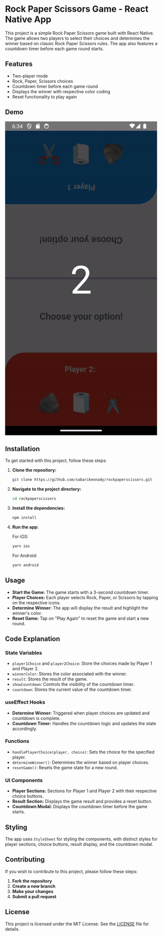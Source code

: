 
# Rock Paper Scissors Game - React Native App

This project is a simple Rock Paper Scissors game built with React Native. The game allows two players to select their choices and determines the winner based on classic Rock Paper Scissors rules. The app also features a countdown timer before each game round starts.

## Features

- Two-player mode
- Rock, Paper, Scissors choices
- Countdown timer before each game round
- Displays the winner with respective color coding
- Reset functionality to play again

## Demo

![Demo](assets/recording.gif)

## Installation

To get started with this project, follow these steps:

1. **Clone the repository:**

   ```bash
   git clone https://github.com/sabarikennady/rockpaperscissors.git
   ```

2. **Navigate to the project directory:**

   ```bash
   cd rockpaperscissors
   ```

3. **Install the dependencies:**

   ```bash
   npm install
   ```

4. **Run the app:**

   For iOS:

   ```bash
   yarn ios
   ```

   For Android:

   ```bash
   yarn android
   ```

## Usage

- **Start the Game:** The game starts with a 3-second countdown timer.
- **Player Choices:** Each player selects Rock, Paper, or Scissors by tapping on the respective icons.
- **Determine Winner:** The app will display the result and highlight the winner's color.
- **Reset Game:** Tap on "Play Again" to reset the game and start a new round.

## Code Explanation

### State Variables

- `player1Choice` and `player2Choice`: Store the choices made by Player 1 and Player 2.
- `winnerColor`: Stores the color associated with the winner.
- `result`: Stores the result of the game.
- `showCountdown`: Controls the visibility of the countdown timer.
- `countdown`: Stores the current value of the countdown timer.

### useEffect Hooks

- **Determine Winner:** Triggered when player choices are updated and countdown is complete.
- **Countdown Timer:** Handles the countdown logic and updates the state accordingly.

### Functions

- `handlePlayerChoice(player, choice)`: Sets the choice for the specified player.
- `determineWinner()`: Determines the winner based on player choices.
- `resetGame()`: Resets the game state for a new round.

### UI Components

- **Player Sections:** Sections for Player 1 and Player 2 with their respective choice buttons.
- **Result Section:** Displays the game result and provides a reset button.
- **Countdown Modal:** Displays the countdown timer before the game starts.

## Styling

The app uses `StyleSheet` for styling the components, with distinct styles for player sections, choice buttons, result display, and the countdown modal.

## Contributing

If you wish to contribute to this project, please follow these steps:

1. **Fork the repository**
2. **Create a new branch**
3. **Make your changes**
4. **Submit a pull request**

## License

This project is licensed under the MIT License. See the [LICENSE](LICENSE) file for details.
